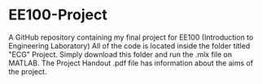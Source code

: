 # EE100-Project
A GitHub repository containing my final project for EE100 (Introduction to Engineering Laboratory)
All of the code is located inside the folder titled "ECG" Project. Simply download this folder and run the .mlx file on MATLAB. The Project Handout .pdf file has information about the aims of the project.
